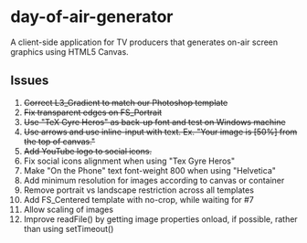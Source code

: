 # day-of-air-generator
A client-side application for TV producers that generates on-air screen graphics using HTML5 Canvas.

## Issues
1. ~~Correct L3_Gradient to match our Photoshop template~~
2. ~~Fix transparent edges on FS_Portrait~~
3. ~~Use "TeX Gyre Heros" as back-up font and test on Windows machine~~
4. ~~Use arrows and use inline-input with text. Ex. "Your image is [50%] from the top of canvas."~~
5. ~~Add YouTube logo to social icons.~~
6. Fix social icons alignment when using "Tex Gyre Heros"
7. Make "On the Phone" text font-weight 800 when using "Helvetica"
8. Add minimum resolution for images according to canvas or container
9. Remove portrait vs landscape restriction across all templates
10. Add FS_Centered template with no-crop, while waiting for #7
11. Allow scaling of images
12. Improve readFile() by getting image properties onload, if possible, rather than using setTimeout()
